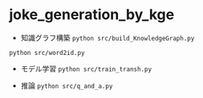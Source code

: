 # joke_generation_by_kge

- 知識グラフ構築
`python src/build_KnowledgeGraph.py`

`python src/word2id.py`

- モデル学習
`python src/train_transh.py`

- 推論
`python src/q_and_a.py`
